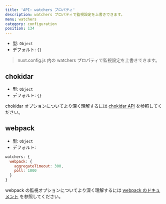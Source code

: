 ```yaml
---
title: 'API: watchers プロパティ'
description: watchers プロパティで監視設定を上書きできます。
menu: watchers
category: configuration
position: 134
---
```


- 型: `Object`
- デフォルト: `{}`

> nuxt.config.js 内の watchers プロパティで監視設定を上書きできます。

## chokidar

- 型: `Object`
- デフォルト: `{}`

chokidar オプションについてより深く理解するには [chokidar API](https://github.com/paulmillr/chokidar#api) を参照してください。

## webpack

- 型: `Object`
- デフォルト:

```js
watchers: {
  webpack: {
    aggregateTimeout: 300,
    poll: 1000
  }
}
```

webpack の監視オプションについてより深く理解するには [webpack のドキュメント](https://webpack.js.org/configuration/watch/#watchoptions) を参照してください。
